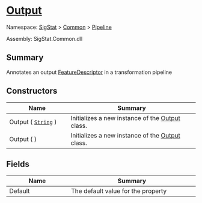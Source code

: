 # [Output](./Output.md)

Namespace: [SigStat]() > [Common](./../README.md) > [Pipeline](./README.md)

Assembly: SigStat.Common.dll

## Summary
Annotates an output [FeatureDescriptor](https://github.com/sigstat/sigstat/blob/develop/docs/md/SigStat/Common/FeatureDescriptor.md) in a transformation pipeline

## Constructors

| Name<div><a href="#"><img width=225></a></div> | Summary<div><a href="#"><img width=525></a></div> | 
| --- | --- | 
| Output ( [`String`](https://docs.microsoft.com/en-us/dotnet/api/System.String) ) | Initializes a new instance of the [Output](https://github.com/sigstat/sigstat/blob/develop/docs/md/SigStat/Common/Pipeline/Output.md) class. | 
| Output (  ) | Initializes a new instance of the [Output](https://github.com/sigstat/sigstat/blob/develop/docs/md/SigStat/Common/Pipeline/Output.md) class. | 


## Fields

| Name<div><a href="#"><img width=225></a></div> | Summary<div><a href="#"><img width=525></a></div> | 
| --- | --- | 
| Default | The default value for the property | 


